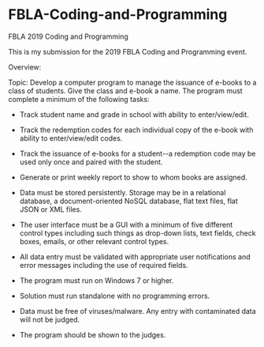 # FBLA-Coding-and-Programming
FBLA 2019 Coding and Programming

This is my submission for the 2019 FBLA Coding and Programming event.

Overview:

Topic: Develop a computer program to manage the issuance of e-books to a class of students. Give the class and e-book a name. The program must complete a minimum of the following tasks:

- Track student name and grade in school with ability to enter/view/edit.
- Track the redemption codes for each individual copy of the e-book with ability to enter/view/edit codes.
- Track the issuance of e-books for a student--a redemption code may be used only once and paired with the student.
- Generate or print weekly report to show to whom books are assigned.
- Data must be stored persistently. Storage may be in a relational database, a document-oriented NoSQL database, flat text files, flat JSON   or XML files.
- The user interface must be a GUI with a minimum of five different control types including such things as drop-down lists, text fields,     check boxes, emails, or other relevant control types.
- All data entry must be validated with appropriate user notifications and error messages including the use of required fields.

- The program must run on Windows 7 or higher.
- Solution must run standalone with no programming errors.
- Data must be free of viruses/malware. Any entry with contaminated data will not be judged.
- The program should be shown to the judges.
